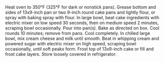 Heat oven to 350°F (325°F for dark or nonstick pans). Grease bottom and sides of 13x9-inch pan or two 9-inch round cake pans and lightly flour, or spray with baking spray with flour.
In large bowl, beat cake ingredients with electric mixer on low speed 30 seconds, then on medium speed 2 minutes, scraping bowl occasionally. Pour into pan(s).
Bake as directed on box. Cool rounds 10 minutes; remove from pans. Cool completely.
In chilled large bowl, mix cream cheese and milk until smooth. Beat in whipping cream and powered sugar with electric mixer on high speed, scraping bowl occasionally, until soft peaks form. Frost top of 13x9-inch cake or fill and frost cake layers. Store loosely covered in refrigerator.